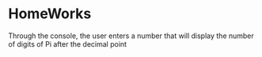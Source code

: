 # HomeWorks
Through the console, the user enters a number that will display the number of digits of Pi after the decimal point
